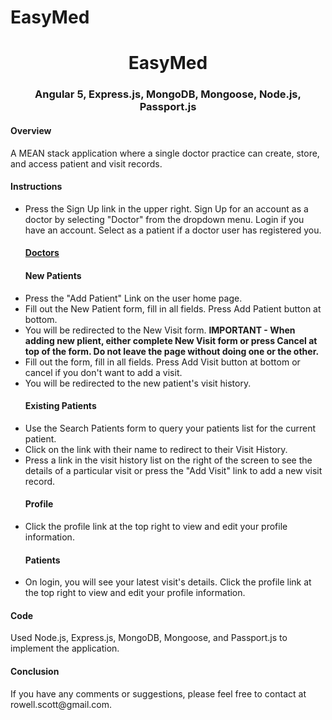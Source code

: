 # EasyMed

<h1 align="center">EasyMed</h1>
<h3 align="center">Angular 5, Express.js, MongoDB, Mongoose, Node.js, Passport.js</h3>

<h4>Overview </h4>
 <p> A MEAN stack application where a single doctor practice can create, store, and access patient and visit records.</p>
  
  <h4>Instructions</h4> 
  <ul>
  <li>Press the Sign Up link in the upper right. Sign Up for an account as a doctor by selecting "Doctor" from the dropdown menu. Login if you have an account. Select as a patient if a doctor user has registered you.</li>
   
   <h4><u>Doctors</u></h4>
   <h4>New Patients</h4>
   <li>Press the "Add Patient" Link on the user home page.</li>
    <li>Fill out the New Patient form, fill in all fields. Press Add Patient button at bottom.</li>
    <li>You will be redirected to the New Visit form. <b>IMPORTANT - When adding new plient, either complete New Visit form or press Cancel at top of the form. Do not leave the page without doing one or the other.</b></li> 
    <li>Fill out the form, fill in all fields. Press Add Visit button at bottom or cancel if you don't want to add a visit. </li>
    <li>You will be redirected to the new patient's visit history.</li>
    
   <h4>Existing Patients</h4>
    <li>Use the Search Patients form to query your patients list for the current patient.</li>
    <li>Click on the link with their name to redirect to their Visit History.</li>
    <li>Press a link in the visit history list on the right of the screen to see the details of a particular visit or press the "Add Visit" link to add a new visit record.</li>
  <h4>Profile</h4>
     <li>Click the profile link at the top right to view and edit your profile information.</li>
     
  <h4>Patients</h4>
  <li>On login, you will see your latest visit's details. Click the profile link at the top right to view and edit your profile information.</li>
  </ul>
    <h4>Code </h4>
      <p>Used Node.js, Express.js, MongoDB, Mongoose, and Passport.js to implement the application.</p>
    <h4>Conclusion</h4>
      <p>If you have any comments or suggestions, please feel free to contact at rowell.scott@gmail.com.</p>

